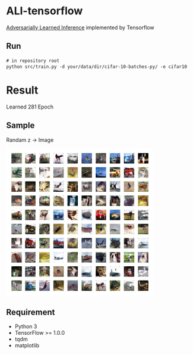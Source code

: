 # ALI-tensorflow

[Adversarially Learned Inference](https://arxiv.org/abs/1606.00704) implemented by Tensorflow

## Run

```
# in repository root
python src/train.py -d your/data/dir/cifar-10-batches-py/ -e cifar10
```

# Result

Learned 281 Epoch

## Sample

Randam z -> Image

![image_sample](samples/image_sample.png)


## Requirement

* Python 3
* TensorFlow >= 1.0.0
* tqdm
* matplotlib

